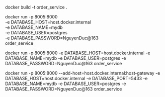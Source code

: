 docker build -t order_service .

docker run -p 8005:8000 \
  -e DATABASE_HOST=host.docker.internal \
  -e DATABASE_NAME=mydb \
  -e DATABASE_USER=postgres \
  -e DATABASE_PASSWORD=NguyenDuc@163 \
  order_service

docker run -p 8005:8000 -e DATABASE_HOST=host.docker.internal -e DATABASE_NAME=mydb -e DATABASE_USER=postgres -e DATABASE_PASSWORD=NguyenDuc@163 order_service

docker run -p 8005:8000 --add-host=host.docker.internal:host-gateway -e DATABASE_HOST=host.docker.internal -e DATABASE_PORT=5433 -e DATABASE_NAME=mydb -e DATABASE_USER=postgres -e DATABASE_PASSWORD=NguyenDuc@163 order_service